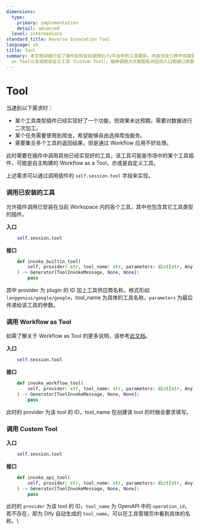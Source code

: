 ```yaml
---
dimensions:
  type:
    primary: implementation
    detail: advanced
  level: intermediate
standard_title: Reverse Invocation Tool
language: zh
title: Tool
summary: 本文档详细介绍了插件如何反向调用Dify平台中的工具服务。内容涉及三种不同类型的工具调用方法：调用已安装的工具（Built-in Tool）、调用Workflow
  as Tool以及调用自定义工具（Custom Tool）。每种调用方式都配有对应的入口和接口参数说明。
---
```


# Tool

当遇到以下需求时：

* 某个工具类型插件已经实现好了一个功能，但效果未达预期，需要对数据进行二次加工。
* 某个任务需要使用到爬虫，希望能够自由选择爬虫服务。
* 需要集合多个工具的返回结果，但是通过 Workflow 应用不好处理。

此时需要在插件中调用其他已经实现好的工具，该工具可能是市场中的某个工具插件，可能是自主构建的 Workflow as a Tool，亦或是自定义工具。

上述需求可以通过调用插件的 `self.session.tool` 字段来实现。

### 调用已安装的工具

允许插件调用已安装在当前 Workspace 内的各个工具，其中也包含其它工具类型的插件。

**入口**

```python
    self.session.tool
```

**接口**

```python
    def invoke_builtin_tool(
        self, provider: str, tool_name: str, parameters: dict[str, Any]
    ) -> Generator[ToolInvokeMessage, None, None]:
        pass
```

其中 provider 为 plugin 的 ID 加上工具供应商名称，格式形如 `langgenius/google/google`，tool\_name 为具体的工具名称，`parameters` 为最后传递给该工具的参数。

### 调用 Workflow as Tool

如需了解关于 Workflow as Tool 的更多说明，请参考[此文档](tool.md#diao-yong-workflow-as-tool)。

**入口**

```python
    self.session.tool
```

**接口**

```python
    def invoke_workflow_tool(
        self, provider: str, tool_name: str, parameters: dict[str, Any]
    ) -> Generator[ToolInvokeMessage, None, None]:
        pass
```

此时的 provider 为该 tool 的 ID，tool\_name 在创建该 tool 的时候会要求填写。

### 调用 Custom Tool

**入口**

```python
    self.session.tool
```

**接口**

```python
    def invoke_api_tool(
        self, provider: str, tool_name: str, parameters: dict[str, Any]
    ) -> Generator[ToolInvokeMessage, None, None]:
        pass
```

此时的 `provider` 为该 tool 的 ID，`tool_name` 为 OpenAPI 中的 `operation_id`，若不存在，即为 Dify 自动生成的 `tool_name`，可以在工具管理页中看到具体的名称。\